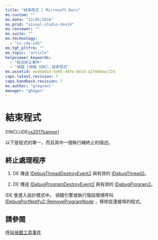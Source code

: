 ```yaml
---
title: "結束程式 | Microsoft Docs"
ms.custom: ""
ms.date: "12/05/2016"
ms.prod: "visual-studio-dev14"
ms.reviewer: ""
ms.suite: ""
ms.technology: 
  - "vs-ide-sdk"
ms.tgt_pltfrm: ""
ms.topic: "article"
helpviewer_keywords: 
  - "程式終止事件"
  - "偵錯 [偵錯 SDK]，結束程式"
ms.assetid: eedda0a3-5e05-44fe-841d-a2f4866ac72d
caps.latest.revision: 7
caps.handback.revision: 7
ms.author: "gregvanl"
manager: "ghogen"
---
```

# 結束程式
[!INCLUDE[vs2017banner](../../code-quality/includes/vs2017banner.md)]

以下是程式的單一，而且其中一個執行緒終止的描述。  
  
## 終止處理程序  
  
1.  DE 傳送 [IDebugThreadDestroyEvent2](../../extensibility/debugger/reference/idebugthreaddestroyevent2.md) 與有效的 [IDebugThread2](../../extensibility/debugger/reference/idebugthread2.md)。  
  
2.  DE 傳送 [IDebugProgramDestroyEvent2](../../extensibility/debugger/reference/idebugprogramdestroyevent2.md) 與有效的 [IDebugProgram2](../../extensibility/debugger/reference/idebugprogram2.md)。  
  
 IDE 會進入設計模式中。  偵錯引擎或執行階段環境呼叫 [IDebugPortNotify2::RemoveProgramNode](../../extensibility/debugger/reference/idebugportnotify2-removeprogramnode.md) ，移除從連接埠的程式。  
  
## 請參閱  
 [呼叫偵錯工具事件](../../extensibility/debugger/calling-debugger-events.md)